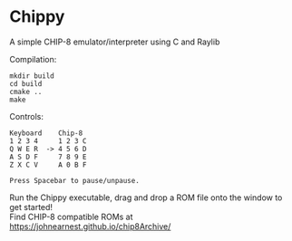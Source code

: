 # Chippy
A simple CHIP-8 emulator/interpreter using C and Raylib  

Compilation:
```
mkdir build
cd build
cmake ..
make
```
  
Controls:
```
Keyboard    Chip-8
1 2 3 4     1 2 3 C
Q W E R  -> 4 5 6 D
A S D F     7 8 9 E
Z X C V     A 0 B F

Press Spacebar to pause/unpause.
```

Run the Chippy executable, drag and drop a ROM file onto the window to get started!  
Find CHIP-8 compatible ROMs at https://johnearnest.github.io/chip8Archive/
